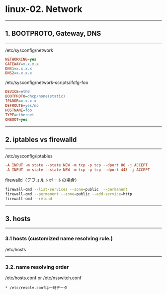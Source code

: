 # linux-02. Network
________________________________________
## 1. BOOTPROTO, Gateway, DNS
________________________________________
/etc/sysconfig/network

```ini
NETWORKING=yes
GATEWAY=x.x.x.x
DNS1=x.x.x.x
DNS2=x.x.x.x
```

/etc/sysconfig/network-scripts/ifcfg-foo

```ini
DEVICE=eth0
BOOTPROTO=dhcp/none(static)
IPADDR=x.x.x.x
DEFROUTE=yes/no
HOSTNAME=foo
TYPE=ethernet
ONBOOT=yes
```

________________________________________
## 2. iptables vs firewalld
________________________________________
/etc/sysconfig/iptables

```ini
-A INPUT -m state --state NEW -m tcp -p tcp --dport 80 -j ACCEPT
-A INPUT -m state --state NEW -m tcp -p tcp --dport 443 -j ACCEPT
```

firewalld（デフォルトポートの場合）

```bash
firewall-cmd --list-services --zone=public  --permanent
firewall-cmd --permanent --zone=public --add-service=http
firewall-cmd --reload
```

________________________________________
## 3. hosts
________________________________________
### 3.1 hosts (customized name resolving rule.)

/etc/hosts

________________________________________
### 3.2. name resolving order

/etc/hosts.conf or /etc/nsswitch.conf

```text
* /etc/resolv.confは一時データ
```


